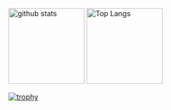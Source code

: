 <p align="left"> 
  <img alt="github stats" height="150px" src="https://github-readme-stats.vercel.app/api?username=taqro&count_private=true&show_icons=true&show_icons=true&theme=radical" />
  <img alt="Top Langs" height="150px" src="https://github-readme-stats.vercel.app/api/top-langs/?username=taqro&layout=compact&count_private=true&show_icons=true&theme=radical" />
</p>

[![trophy](https://github-profile-trophy.vercel.app/?username=taqro&theme=onedark&column=7
)](https://github.com/ryo-ma/github-profile-trophy)


